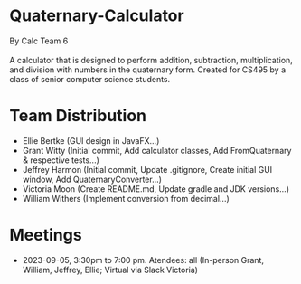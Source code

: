 # Quaternary-Calculator
By Calc Team 6<br><br>
A calculator that is designed to perform addition, subtraction, multiplication, and division with numbers in the quaternary form. Created for CS495 by a class of senior computer science students.
# Team Distribution
- Ellie Bertke (GUI design in JavaFX...)
- Grant Witty (Initial commit, Add calculator classes, Add FromQuaternary & respective tests...)
- Jeffrey Harmon (Initial commit, Update .gitignore, Create initial GUI window, Add QuaternaryConverter...)
- Victoria Moon (Create README.md, Update gradle and JDK versions...)
- William Withers (Implement conversion from decimal...)
# Meetings
- 2023-09-05, 3:30pm to 7:00 pm. Atendees: all (In-person Grant, William, Jeffrey, Ellie; Virtual via Slack Victoria)
